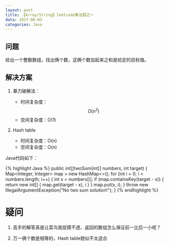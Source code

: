 ```yaml
---
layout: post
title: 【Array/String】leetcode算法题之一
data: 2017-06-03
categories: Java
---
```


## 问题

给出一个整数数组，找出俩个数，这俩个数加起来之和是给定的目标值。

## 解决方案

1. 暴力破解法：

	* 时间复杂度：$$ O(n^2) $$
	* 空间复杂度：O(1)

2. Hash table

	* 时间复杂度：O(n)
	* 空间复杂度：O(n)

Java代码如下：

{% highlight Java %}
public int[]twoSum(int[] numbers, int target) {
	Map<Integer, Integer> map = new HashMap<>();
	for (int i = 0; i < numbers.length; i++) {
		int x = numbers[i];
		if (map.containsKey(target - x)) {
			return new int[] { map.get(target - x), i }
		}
		map.put(x, i);
	}
	throw new IllegalArgumentException("No two sum solution!");
}
{% endhighlight %}

# 疑问

1. 高手的解答真是让菜鸟我捉摸不透，返回的数组怎么保证前一比后一小呢？

2. 万一俩个数是相等的，Hash table貌似不太适合


